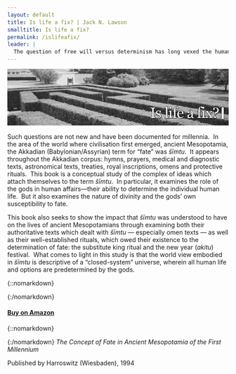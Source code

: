 ```yaml
---
layout: default
title: Is life a fix? | Jack N. Lawson
smalltitle: Is life a fix?
permalink: /islifeafix/
leader: |
  The question of free will versus determinism has long vexed the human mind.  It arises daily when tragedies occur: why does one person survive an air crash, but not another?  It appears in our sciences, such as the study of genetics: are our personalities shaped by nature or nurture?  Have we free choice or are our lives formed by biological necessity?  Theologians have long wrestled with predestination and free will: Why can the offspring of one set of parents produce both saint and sinner?  Does God play favourites?  Are we saved or damned from birth?
---
```

![Is life a fix? Fate in Ancient Mesopotamia](/images/islifeafix.jpg)

Such questions are not new and have been documented for millennia.  In the area of the world where civilisation first emerged, ancient Mesopotamia, the Akkadian (Babylonian/Assyrian) term for “fate” was _šīmtu_.  It appears throughout the Akkadian corpus: hymns, prayers, medical and diagnostic texts, astronomical texts, treaties, royal inscriptions, omens and protective rituals.  This book is a conceptual study of the complex of ideas which attach themselves to the term _šīmtu_.  In particular, it examines the role of the gods in human affairs—their ability to determine the individual human life.  But it also examines the nature of divinity and the gods’ own susceptibility to fate.

This book also seeks to show the impact that _šīmtu_ was understood to have on the lives of ancient Mesopotamians through examining both their authoritative texts which dealt with _šīmtu_ — especially omen texts — as well as their well-established rituals, which owed their existence to the determination of fate: the substitute king ritual and the new year (_akitu_) festival.  What comes to light in this study is that the world view embodied in _šīmtu_ is descriptive of a “closed-system” universe, wherein all human life and options are predetermined by the gods.

{::nomarkdown}
	<div class="calltoaction">
{:/nomarkdown}

#### [Buy on Amazon](http://www.amazon.co.uk/Concept-Fate-Ancient-Mesopotomia-Understanding/dp/3447035412/ref=sr_1_4?ie=UTF8&qid=1307461266&sr=1-4)

{::nomarkdown}
	</div>
{:/nomarkdown}
_The Concept of Fate in Ancient Mesopotamia of the First Millennium_

Published by Harroswitz (Wiesbaden), 1994